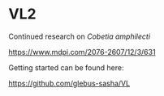 # VL2

Continued research on _Cobetia amphilecti_ 

https://www.mdpi.com/2076-2607/12/3/631

Getting started can be found here:

https://github.com/glebus-sasha/VL
